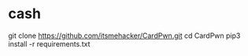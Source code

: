 # cash
git clone https://github.com/itsmehacker/CardPwn.git cd CardPwn pip3 install -r requirements.txt
